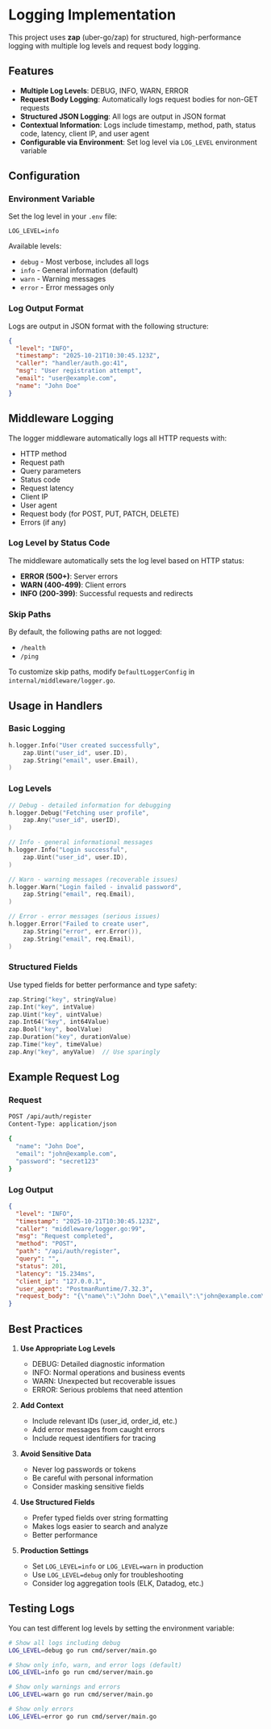 # Logging Implementation

This project uses **zap** (uber-go/zap) for structured, high-performance logging with multiple log levels and request body logging.

## Features

- **Multiple Log Levels**: DEBUG, INFO, WARN, ERROR
- **Request Body Logging**: Automatically logs request bodies for non-GET requests
- **Structured JSON Logging**: All logs are output in JSON format
- **Contextual Information**: Logs include timestamp, method, path, status code, latency, client IP, and user agent
- **Configurable via Environment**: Set log level via `LOG_LEVEL` environment variable

## Configuration

### Environment Variable

Set the log level in your `.env` file:

```env
LOG_LEVEL=info
```

Available levels:
- `debug` - Most verbose, includes all logs
- `info` - General information (default)
- `warn` - Warning messages
- `error` - Error messages only

### Log Output Format

Logs are output in JSON format with the following structure:

```json
{
  "level": "INFO",
  "timestamp": "2025-10-21T10:30:45.123Z",
  "caller": "handler/auth.go:41",
  "msg": "User registration attempt",
  "email": "user@example.com",
  "name": "John Doe"
}
```

## Middleware Logging

The logger middleware automatically logs all HTTP requests with:

- HTTP method
- Request path
- Query parameters
- Status code
- Request latency
- Client IP
- User agent
- Request body (for POST, PUT, PATCH, DELETE)
- Errors (if any)

### Log Level by Status Code

The middleware automatically sets the log level based on HTTP status:

- **ERROR (500+)**: Server errors
- **WARN (400-499)**: Client errors
- **INFO (200-399)**: Successful requests and redirects

### Skip Paths

By default, the following paths are not logged:
- `/health`
- `/ping`

To customize skip paths, modify `DefaultLoggerConfig` in `internal/middleware/logger.go`.

## Usage in Handlers

### Basic Logging

```go
h.logger.Info("User created successfully",
    zap.Uint("user_id", user.ID),
    zap.String("email", user.Email),
)
```

### Log Levels

```go
// Debug - detailed information for debugging
h.logger.Debug("Fetching user profile",
    zap.Any("user_id", userID),
)

// Info - general informational messages
h.logger.Info("Login successful",
    zap.Uint("user_id", user.ID),
)

// Warn - warning messages (recoverable issues)
h.logger.Warn("Login failed - invalid password",
    zap.String("email", req.Email),
)

// Error - error messages (serious issues)
h.logger.Error("Failed to create user",
    zap.String("error", err.Error()),
    zap.String("email", req.Email),
)
```

### Structured Fields

Use typed fields for better performance and type safety:

```go
zap.String("key", stringValue)
zap.Int("key", intValue)
zap.Uint("key", uintValue)
zap.Int64("key", int64Value)
zap.Bool("key", boolValue)
zap.Duration("key", durationValue)
zap.Time("key", timeValue)
zap.Any("key", anyValue)  // Use sparingly
```

## Example Request Log

### Request

```bash
POST /api/auth/register
Content-Type: application/json

{
  "name": "John Doe",
  "email": "john@example.com",
  "password": "secret123"
}
```

### Log Output

```json
{
  "level": "INFO",
  "timestamp": "2025-10-21T10:30:45.123Z",
  "caller": "middleware/logger.go:99",
  "msg": "Request completed",
  "method": "POST",
  "path": "/api/auth/register",
  "query": "",
  "status": 201,
  "latency": "15.234ms",
  "client_ip": "127.0.0.1",
  "user_agent": "PostmanRuntime/7.32.3",
  "request_body": "{\"name\":\"John Doe\",\"email\":\"john@example.com\",\"password\":\"secret123\"}"
}
```

## Best Practices

1. **Use Appropriate Log Levels**
   - DEBUG: Detailed diagnostic information
   - INFO: Normal operations and business events
   - WARN: Unexpected but recoverable issues
   - ERROR: Serious problems that need attention

2. **Add Context**
   - Include relevant IDs (user_id, order_id, etc.)
   - Add error messages from caught errors
   - Include request identifiers for tracing

3. **Avoid Sensitive Data**
   - Never log passwords or tokens
   - Be careful with personal information
   - Consider masking sensitive fields

4. **Use Structured Fields**
   - Prefer typed fields over string formatting
   - Makes logs easier to search and analyze
   - Better performance

5. **Production Settings**
   - Set `LOG_LEVEL=info` or `LOG_LEVEL=warn` in production
   - Use `LOG_LEVEL=debug` only for troubleshooting
   - Consider log aggregation tools (ELK, Datadog, etc.)

## Testing Logs

You can test different log levels by setting the environment variable:

```bash
# Show all logs including debug
LOG_LEVEL=debug go run cmd/server/main.go

# Show only info, warn, and error logs (default)
LOG_LEVEL=info go run cmd/server/main.go

# Show only warnings and errors
LOG_LEVEL=warn go run cmd/server/main.go

# Show only errors
LOG_LEVEL=error go run cmd/server/main.go
```
